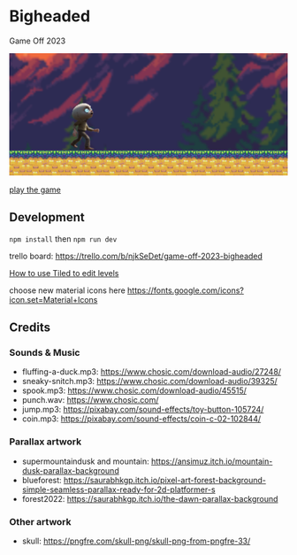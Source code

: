 # Bigheaded

Game Off 2023

[![Play](.github/images/preview.png)](https://scottyxiii.github.io/bigheaded)

[play the game](https://scottyxiii.github.io/bigheaded)

## Development

`npm install` then `npm run dev`

trello board: https://trello.com/b/njkSeDet/game-off-2023-bigheaded

[How to use Tiled to edit levels](./Tiled.md)

choose new material icons here https://fonts.google.com/icons?icon.set=Material+Icons

## Credits

### Sounds & Music

- fluffing-a-duck.mp3: https://www.chosic.com/download-audio/27248/
- sneaky-snitch.mp3: https://www.chosic.com/download-audio/39325/
- spook.mp3: https://www.chosic.com/download-audio/45515/
- punch.wav: https://www.chosic.com/
- jump.mp3: https://pixabay.com/sound-effects/toy-button-105724/
- coin.mp3: https://pixabay.com/sound-effects/coin-c-02-102844/

### Parallax artwork

- supermountaindusk and mountain: https://ansimuz.itch.io/mountain-dusk-parallax-background
- blueforest: https://saurabhkgp.itch.io/pixel-art-forest-background-simple-seamless-parallax-ready-for-2d-platformer-s
- forest2022: https://saurabhkgp.itch.io/the-dawn-parallax-background

### Other artwork

- skull: https://pngfre.com/skull-png/skull-png-from-pngfre-33/
